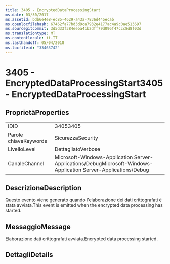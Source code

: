 ```yaml
---
title: 3405 - EncryptedDataProcessingStart
ms.date: 03/30/2017
ms.assetid: bdb6e4e8-ec85-4629-a43a-7836d445ecab
ms.openlocfilehash: 67462fa77bd3d9ca7932e4177ac4a9c0ae513697
ms.sourcegitcommit: 3d5d33f384eeba41b2dff79d096f47ccc8d8f03d
ms.translationtype: MT
ms.contentlocale: it-IT
ms.lasthandoff: 05/04/2018
ms.locfileid: "33463742"
---
```

# <a name="3405---encrypteddataprocessingstart"></a><span data-ttu-id="909fa-102">3405 - EncryptedDataProcessingStart</span><span class="sxs-lookup"><span data-stu-id="909fa-102">3405 - EncryptedDataProcessingStart</span></span>
## <a name="properties"></a><span data-ttu-id="909fa-103">Proprietà</span><span class="sxs-lookup"><span data-stu-id="909fa-103">Properties</span></span>  
  
|||  
|-|-|  
|<span data-ttu-id="909fa-104">ID</span><span class="sxs-lookup"><span data-stu-id="909fa-104">ID</span></span>|<span data-ttu-id="909fa-105">3405</span><span class="sxs-lookup"><span data-stu-id="909fa-105">3405</span></span>|  
|<span data-ttu-id="909fa-106">Parole chiave</span><span class="sxs-lookup"><span data-stu-id="909fa-106">Keywords</span></span>|<span data-ttu-id="909fa-107">Sicurezza</span><span class="sxs-lookup"><span data-stu-id="909fa-107">Security</span></span>|  
|<span data-ttu-id="909fa-108">Livello</span><span class="sxs-lookup"><span data-stu-id="909fa-108">Level</span></span>|<span data-ttu-id="909fa-109">Dettagliato</span><span class="sxs-lookup"><span data-stu-id="909fa-109">Verbose</span></span>|  
|<span data-ttu-id="909fa-110">Canale</span><span class="sxs-lookup"><span data-stu-id="909fa-110">Channel</span></span>|<span data-ttu-id="909fa-111">Microsoft-Windows-Application Server-Applications/Debug</span><span class="sxs-lookup"><span data-stu-id="909fa-111">Microsoft-Windows-Application Server-Applications/Debug</span></span>|  
  
## <a name="description"></a><span data-ttu-id="909fa-112">Descrizione</span><span class="sxs-lookup"><span data-stu-id="909fa-112">Description</span></span>  
 <span data-ttu-id="909fa-113">Questo evento viene generato quando l'elaborazione dei dati crittografati è stata avviata.</span><span class="sxs-lookup"><span data-stu-id="909fa-113">This event is emitted when the encrypted data processing has started.</span></span>  
  
## <a name="message"></a><span data-ttu-id="909fa-114">Messaggio</span><span class="sxs-lookup"><span data-stu-id="909fa-114">Message</span></span>  
 <span data-ttu-id="909fa-115">Elaborazione dati crittografati avviata.</span><span class="sxs-lookup"><span data-stu-id="909fa-115">Encrypted data processing started.</span></span>  
  
## <a name="details"></a><span data-ttu-id="909fa-116">Dettagli</span><span class="sxs-lookup"><span data-stu-id="909fa-116">Details</span></span>
